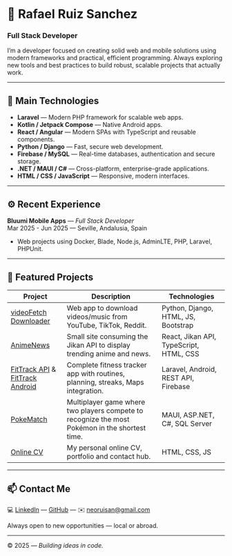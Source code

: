 # 👾 Rafael Ruiz Sanchez

### Full Stack Developer

I’m a developer focused on creating solid web and mobile solutions using modern frameworks and practical, efficient programming. Always exploring new tools and best practices to build robust, scalable projects that actually work.

---

## 🧩 Main Technologies

- **Laravel** — Modern PHP framework for scalable web apps.
- **Kotlin / Jetpack Compose** — Native Android apps.
- **React / Angular** — Modern SPAs with TypeScript and reusable components.
- **Python / Django** — Fast, secure web development.
- **Firebase / MySQL** — Real-time databases, authentication and secure storage.
- **.NET / MAUI / C#** — Cross-platform, enterprise-grade applications.
- **HTML / CSS / JavaScript** — Responsive, modern interfaces.

---

## ⚙️ Recent Experience

**Bluumi Mobile Apps** — *Full Stack Developer*  
Mar 2025 - Jun 2025 — Seville, Andalusia, Spain  
- Web projects using Docker, Blade, Node.js, AdminLTE, PHP, Laravel, PHPUnit.

---

## 🚀 Featured Projects

| Project | Description | Technologies |
|----------------|---------------------------------|-----------------------------|
| [videoFetch Downloader](https://github.com/nruiz209487/videoFetch-yt-downloader-django) | Web app to download videos/music from YouTube, TikTok, Reddit. | Python, Django, HTML, JS, Bootstrap |
| [AnimeNews](https://github.com/nruiz209487/AnimeNewsPageReactAndJikanApi) | Small site consuming the Jikan API to display trending anime and news. | React, Jikan API, TypeScript, HTML, CSS |
| [FitTrack API](https://github.com/nruiz209487/FitrackApi) & [FitTrack Android](https://github.com/nruiz209487/FitTrackAndroid) | Complete fitness tracker app with routines, planning, streaks, Maps integration. | Laravel, Android, REST API, Firebase |
| [PokeMatch](https://github.com/nruiz209487/ProyectosPokemon) | Multiplayer game where two players compete to recognize the most Pokémon in the shortest time. | MAUI, ASP.NET, C#, SQL Server |
| [Online CV](https://nruiz209487.github.io/MiCurriculum/) | My personal online CV, portfolio and contact hub. | HTML, CSS, JS |

---

## 📫 Contact Me

💻 [LinkedIn](https://www.linkedin.com/in/neos-rafael-ru%C3%ADz-s%C3%A1nchez-542453314/) — [GitHub](https://github.com/nruiz209487) — ✉️ neoruisan@gmail.com

Always open to new opportunities — local or abroad.

---

© 2025 — *Building ideas in code.*
